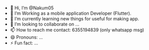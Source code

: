 - 👋 Hi, I’m @Nakum05
- 👀 I’m Working as a mobile application Developer (Flutter).
- 🌱 I’m currently learning new things for useful for making app.
- 💞️ I’m looking to collaborate on ...
- 📫 How to reach me contact: 6355194839 (only whatsapp msg)
- 😄 Pronouns: ...
- ⚡ Fun fact: ...

<!---
Nakum05/Nakum05 is a ✨ special ✨ repository because its `README.md` (this file) appears on your GitHub profile.
You can click the Preview link to take a look at your changes.
--->
